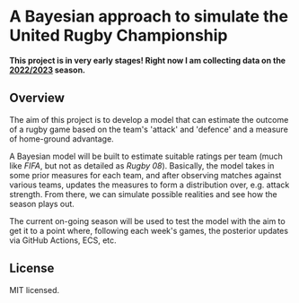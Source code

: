 # A Bayesian approach to simulate the United Rugby Championship

**This project is in very early stages! Right now I am collecting data on the [2022/2023](https://en.wikipedia.org/wiki/2022%E2%80%9323_United_Rugby_Championship) season.**

## Overview
The aim of this project is to develop a model that can estimate the outcome of a rugby game based on the team's 'attack' and 'defence' and a measure of home-ground advantage.

A Bayesian model will be built to estimate suitable ratings per team (much like _FIFA_, but not as detailed as _Rugby 08_). Basically, the model takes in some prior measures for each team, and after observing matches against various teams, updates the measures to form a distribution over, e.g. attack strength. From there, we can simulate possible realities and see how the season plays out.

The current on-going season will be used to test the model with the aim to get it to a point where, following each week's games, the posterior updates via GitHub Actions, ECS, etc.

## License
MIT licensed.
